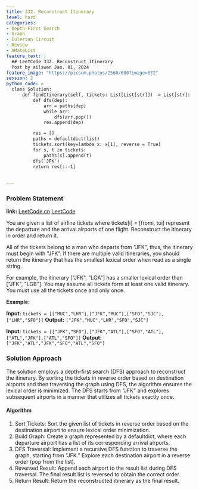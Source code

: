 ```yaml
---
title: 332. Reconstruct Itinerary
level: hard
categories:
- Depth-First Search
- Graph
- Eulerian Circuit
- Review
- AMateList
feature_text: |
  ## LeetCode 332. Reconstruct Itinerary
  Post by ailswan Jan. 01, 2024
feature_image: "https://picsum.photos/2560/600?image=872"
session: 2
python_code: >
  class Solution:
      def findItinerary(self, tickets: List[List[str]]) -> List[str]:
          def dfs(dep):
              arr = paths[dep]
              while arr:
                  dfs(arr.pop())
              res.append(dep) 

          res = []
          paths = defaultdict(list)
          tickets.sort(key=lambda x: x[1], reverse = True)
          for s, t in tickets:
              paths[s].append(t)
          dfs('JFK')
          return res[::-1]
      
         
---
```


### Problem Statement
**link:**
[LeetCode.cn](https://leetcode.cn/problems/reconstruct-itinerary/)
[LeetCode](https://leetcode.com/problems/reconstruct-itinerary/)

You are given a list of airline tickets where tickets[i] = [fromi, toi] represent the departure and the arrival airports of one flight. Reconstruct the itinerary in order and return it.

All of the tickets belong to a man who departs from "JFK", thus, the itinerary must begin with "JFK". If there are multiple valid itineraries, you should return the itinerary that has the smallest lexical order when read as a single string.

For example, the itinerary ["JFK", "LGA"] has a smaller lexical order than ["JFK", "LGB"].
You may assume all tickets form at least one valid itinerary. You must use all the tickets once and only once.

 
**Example:**

**Input:** `tickets = [["MUC","LHR"],["JFK","MUC"],["SFO","SJC"],["LHR","SFO"]]`
**Output:** `["JFK","MUC","LHR","SFO","SJC"]`
 
**Input:** `tickets = [["JFK","SFO"],["JFK","ATL"],["SFO","ATL"],["ATL","JFK"],["ATL","SFO"]]`
**Output:** `["JFK","ATL","JFK","SFO","ATL","SFO"]`

### Solution Approach
 The solution employs a depth-first search (DFS) approach to reconstruct the itinerary. By sorting the tickets in reverse order based on destination airports and then traversing the graph using DFS, the algorithm ensures the lexical order is minimized. The DFS starts from "JFK" and explores subsequent airports in a manner that utilizes all tickets exactly once.

#### Algorithm
1. Sort Tickets: Sort the given list of tickets in reverse order based on the destination airport to ensure lexical order minimization.
2. Build Graph: Create a graph represented by a defaultdict, where each departure airport has a list of its corresponding arrival airports.
3. DFS Traversal: Implement a recursive DFS function to traverse the graph, starting from "JFK." Explore each destination airport in a reverse order (pop from the list).
4. Reversed Result: Append each airport to the result list during DFS traversal. The final result list is reversed to obtain the correct order.
5. Return Result: Return the reconstructed itinerary as the final result.